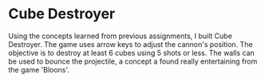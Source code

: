 # Cube Destroyer

Using the concepts learned from previous assignments, I built Cube Destroyer. The game uses arrow keys to adjust the cannon's position. The objective is to destroy at least 6 cubes using 5 shots or less. The walls can be used to  bounce the projectile, a concept a found really entertaining from the game 'Bloons'.
 
